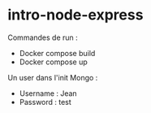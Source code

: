 # intro-node-express

Commandes de run : 
- Docker compose build
- Docker compose up


Un user dans l'init Mongo : 

* Username : Jean
* Password : test